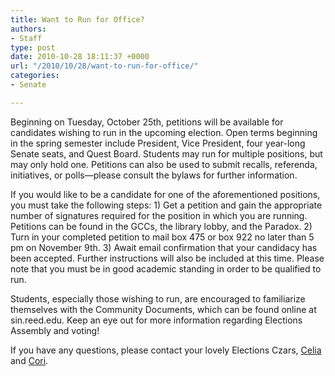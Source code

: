 ```yaml
---
title: Want to Run for Office?
authors:
- Staff
type: post
date: 2010-10-28 18:11:37 +0000
url: "/2010/10/28/want-to-run-for-office/"
categories:
- Senate

---
```

Beginning on Tuesday, October 25th, petitions will be available for candidates wishing to run in the upcoming election. Open terms beginning in the spring semester include President, Vice President, four year-long Senate seats, and Quest Board. Students may run for multiple positions, but may only hold one. Petitions can also be used to submit recalls, referenda, initiatives, or polls—please consult the bylaws for further information.

If you would like to be a candidate for one of the aforementioned positions, you must take the following steps: 1) Get a petition and gain the appropriate number of signatures required for the position in which you are running. Petitions can be found in the GCCs, the library lobby, and the Paradox. 2) Turn in your completed petition to mail box 475 or box 922 no later than 5 pm on November 9th. 3) Await email confirmation that your candidacy has been accepted. Further instructions will also be included at this time. Please note that you must be in good academic standing in order to be qualified to run.

Students, especially those wishing to run, are encouraged to familiarize themselves with the Community Documents, which can be found online at sin.reed.edu. Keep an eye out for more information regarding Elections Assembly and voting!

If you have any questions, please contact your lovely Elections Czars, [Celia][1] and [Cori][2].

 [1]: mailto:&#x68;&#x61;&#x73;&#x73;&#x61;&#x6e;&#x77;&#x40;&#x72;&#x65;&#x65;&#x64;&#x2e;&#x65;&#x64;&#x75;
 [2]: mailto:&#x73;&#x61;&#x76;&#x61;&#x69;&#x61;&#x6e;&#x63;&#x40;&#x72;&#x65;&#x65;&#x64;&#x2e;&#x65;&#x64;&#x75;